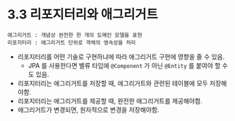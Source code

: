 # 3.3 리포지터리와 애그리거트
```
애그리거트 : 개념상 완전한 한 개의 도메인 모델을 표현
리포지터리 : 애그리거트 단위로 객체의 영속성을 처리
```
- 리포지터리를 어떤 기술로 구현하냐에 따라 애그리거트 구현에 영향을 줄 수 있음.
    - JPA 를 사용한다면 벨류 타입에 `@Component` 가 아닌 `@Entity` 를 붙여야 할 수도 있음.
- 리포지터리는 애그리거트를 저장할 때, 애그리거트와 관련된 테이블에 모두 저장해야함.
- 리포지터리는 애그리거트를 제공할 때, 완전한 애그리거트를 제공해야함.
- 애그리거트가 변경되면, 원자적으로 변경을 저장해야함.